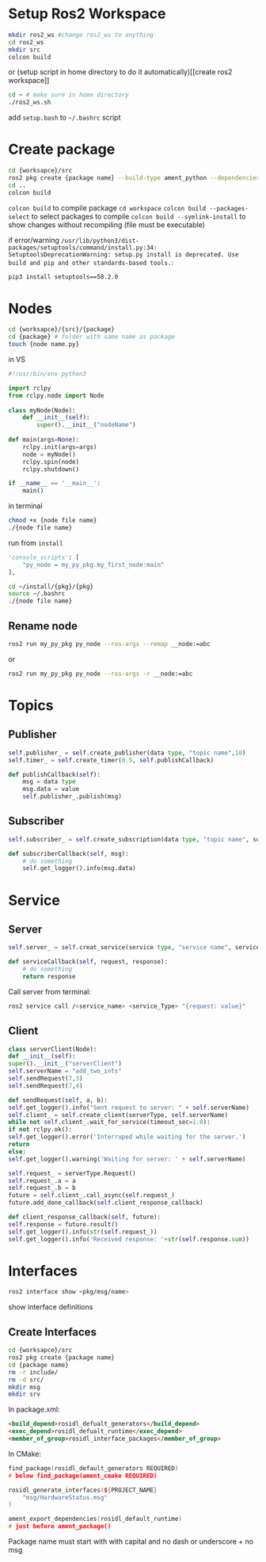 # Setup Ros2 Workspace
```bash
mkdir ros2_ws #change ros2_ws to anything
cd ros2_ws
mkdir src
colcon build
```
or (setup script in home directory to do it automatically)[[create ros2 workspace]]
```bash
cd ~ # make sure in home directory
./ros2_ws.sh
```
add `setup.bash` to `~/.bashrc` script
# Create package
```bash
cd {worksapce}/src
ros2 pkg create {package name} --build-type ament_python --dependencies rclpy
cd ..
colcon build
```
`colcon build` to compile package `cd workspace`
`colcon build --packages-select` to select packages to compile
`colcon build --symlink-install` to show changes without recompiling (file  must be executable)

if error/warning `/usr/lib/python3/dist-packages/setuptools/command/install.py:34: SetuptoolsDeprecationWarning: setup.py install is deprecated. Use build and pip and other standards-based tools.`:
```bash
pip3 install setuptools==58.2.0
```
# Nodes
```bash
cd {worksapce}/{src}/{package}
cd {package} # folder with same name as package
touch {node name.py}
```
in VS 
```python
#!/usr/bin/env python3

import rclpy
from rclpy.node import Node
  
class myNode(Node):
	def __init__(self):
		super().__init__("nodeName")  
  
def main(args=None):
	rclpy.init(args=args)
	node = myNode()
	rclpy.spin(node)
	rclpy.shutdown()

if __name__ == '__main__':
	main()
```
in terminal
```bash
chmod +x {node file name}
./{node file name}
```
run from `install`
```python
'console_scripts': [
	"py_node = my_py_pkg.my_first_node:main"
],
```

```bash
cd ~/install/{pkg}/{pkg}
source ~/.bashrc
./{node file name}
```
## Rename node
```bash
ros2 run my_py_pkg py_node --ros-args --remap __node:=abc
```
or 
```bash
ros2 run my_py_pkg py_node --ros-args -r __node:=abc
```

# Topics
## Publisher
```python
self.publisher_ = self.create_publisher(data type, "topic name",10)
self.timer_ = self.create_timer(0.5, self.publishCallback)

def publishCallback(self):
	msg = data type
	msg.data = value
	self.publisher_.publish(msg)
```
## Subscriber
```python
self.subscriber_ = self.create_subscription(data type, "topic name", subscriberCallback, 10)

def subscriberCallback(self, msg):
	# do something
	self.get_logger().info(msg.data)
```

# Service
## Server
```python
self.server_ = self.creat_service(service type, "service name", serviceCallback)

def serviceCallback(self, request, response):
	# do something
	return response
```
Call server from terminal:
```bash
ros2 service call /<service_name> <service_Type> "{request: value}"
```

## Client
```python
class serverClient(Node):
def __init__(self):
super().__init__("serverClient")
self.serverName = "add_two_ints"
self.sendRequest(7,3)
self.sendRequest(7,4)

def sendRequest(self, a, b):
self.get_logger().info("Sent request to server: " + self.serverName)
self.client_ = self.create_client(serverType, self.serverName)
while not self.client_.wait_for_service(timeout_sec=1.0):
if not rclpy.ok():
self.get_logger().error('Interruped while waiting for the server.')
return
else:
self.get_logger().warning('Waiting for server: ' + self.serverName)

self.request_ = serverType.Request()
self.request_.a = a
self.request_.b = b
future = self.client_.call_async(self.request_)
future.add_done_callback(self.client_response_callback)

def client_response_callback(self, future):
self.response = future.result()
self.get_logger().info(str(self.request_))
self.get_logger().info('Received response: '+str(self.response.sum))
```

# Interfaces
```bash
ros2 interface show <pkg/msg/name>
```
show interface definitions
## Create Interfaces
```bash
cd {worksapce}/src
ros2 pkg create {package name}
cd {package name}
rm -r include/
rm -d src/
mkdir msg
mkdir srv
```
In package.xml:
```html 
<build_depend>rosidl_defualt_generators</build_depend>
<exec_depend>rosidl_defualt_runtime</exec_depend>
<member_of_group>rosidl_interface_packages</member_of_group>
```
In CMake:
```cpp
find_package(rosidl_default_generators REQUIRED) 
# below find_package(ament_cmake REQUIRED)
```
```cpp
rosidl_generate_interfaces(${PROJECT_NAME}
	"msg/HardwareStatus.msg"
)

ament_export_dependencies(rosidl_default_runtime) 
# just before ament_package()
```
Package name must start with with capital and no dash or underscore + no msg




